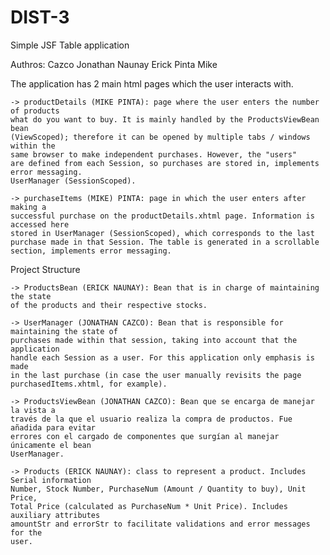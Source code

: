 # DIST-3
Simple JSF Table application

Authros: Cazco Jonathan
	Naunay Erick
	Pinta Mike

The application has 2 main html pages which the user interacts with.
	
	-> productDetails (MIKE PINTA): page where the user enters the number of products
	what do you want to buy. It is mainly handled by the ProductsViewBean bean
	(ViewScoped); therefore it can be opened by multiple tabs / windows within the
	same browser to make independent purchases. However, the "users"
	are defined from each Session, so purchases are stored in, implements error messaging.
	UserManager (SessionScoped). 
	
	-> purchaseItems (MIKE) PINTA: page in which the user enters after making a
	successful purchase on the productDetails.xhtml page. Information is accessed here
	stored in UserManager (SessionScoped), which corresponds to the last
	purchase made in that Session. The table is generated in a scrollable section, implements error messaging.

Project Structure

	-> ProductsBean (ERICK NAUNAY): Bean that is in charge of maintaining the state
	of the products and their respective stocks.

	-> UserManager (JONATHAN CAZCO): Bean that is responsible for maintaining the state of
	purchases made within that session, taking into account that the application
	handle each Session as a user. For this application only emphasis is made
	in the last purchase (in case the user manually revisits the page
	purchasedItems.xhtml, for example).

	-> ProductsViewBean (JONATHAN CAZCO): Bean que se encarga de manejar la vista a
	través de la que el usuario realiza la compra de productos. Fue añadida para evitar
	errores con el cargado de componentes que surgían al manejar únicamente el bean
	UserManager.

	-> Products (ERICK NAUNAY): class to represent a product. Includes Serial information
	Number, Stock Number, PurchaseNum (Amount / Quantity to buy), Unit Price,
	Total Price (calculated as PurchaseNum * Unit Price). Includes auxiliary attributes
	amountStr and errorStr to facilitate validations and error messages for the
	user.
